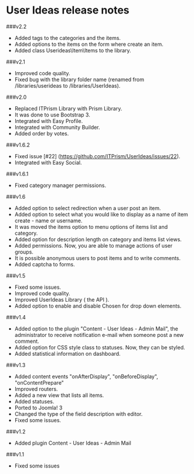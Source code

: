 User Ideas release notes
==========================

###v2.2
* Added tags to the categories and the items.
* Added options to the items on the form where create an item.
* Added class Userideas\Item\Items to the library.

###v2.1
* Improved code quality.
* Fixed bug with the library folder name (renamed from /libraries/userideas to /libraries/UserIdeas).

###v2.0
* Replaced ITPrism Library with Prism Library.
* It was done to use Bootstrap 3.
* Integrated with Easy Profile.
* Integrated with Community Builder.
* Added order by votes.

###v1.6.2
* Fixed issue [#22] (https://github.com/ITPrism/UserIdeas/issues/22).
* Integrated with Easy Social.

###v1.6.1
* Fixed category manager permissions.

###v1.6
* Added option to select redirection when a user post an item.
* Added option to select what you would like to display as a name of item create - name or username.
* It was moved the items option to menu options of items list and category.
* Added option for description length on category and items list views.
* Added permissions. Now, you are able to manage actions of user groups.
* It is possible anonymous users to post items and to write comments.
* Added captcha to forms.

###v1.5
* Fixed some issues.
* Improved code quality.
* Improved UserIdeas Library ( the API ).
* Added option to enable and disable Chosen for drop down elements.

###v1.4
* Added option to the plugin "Content - User Ideas - Admin Mail", the administrator to receive notification e-mail when someone post a new comment.
* Added option for CSS style class to statuses. Now, they can be styled.
* Added statistical information on dashboard.

###v1.3

* Added content events "onAfterDisplay", "onBeforeDisplay", "onContentPrepare"
* Improved routers.
* Added a new view that lists all items.
* Added statuses.
* Ported to Joomla! 3
* Changed the type of the field description with editor.
* Fixed some issues.

###v1.2

* Added plugin Content - User Ideas - Admin Mail

###v1.1

* Fixed some issues